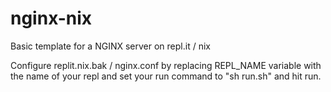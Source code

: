 # nginx-nix

Basic template for a NGINX server on repl.it / nix

Configure replit.nix.bak / nginx.conf by replacing REPL_NAME variable with the name of your repl and set your run command to "sh run.sh" and hit run.

